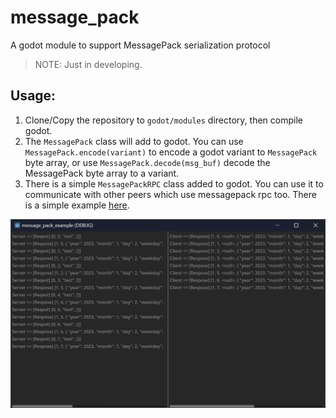 # message_pack
A godot module to support MessagePack serialization protocol

> NOTE: Just in developing.

## Usage:
1. Clone/Copy the repository to `godot/modules` directory, then compile godot.
2. The `MessagePack` class will add to godot. You can use `MessagePack.encode(variant)` to encode a godot variant to `MessagePack` byte array, or use `MessagePack.decode(msg_buf)` decode the MessagePack byte array to a variant.
3. There is a simple `MessagePackRPC` class added to godot. You can use it to communicate with other peers which use messagepack rpc too. There is a simple example [here](https://github.com/matrixant/message_pack_example).

![screenshot](https://raw.githubusercontent.com/matrixant/message_pack_example/main/screen_shot_0.png)
